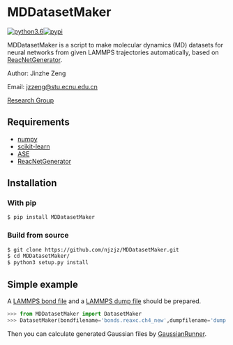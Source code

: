 # MDDatasetMaker
[![python3.6](https://img.shields.io/badge/python-3.6-blue.svg)](https://badge.fury.io/py/MDDatasetMaker)[![pypi](https://badge.fury.io/py/MDDatasetMaker.svg)](https://badge.fury.io/py/MDDatasetMaker)

MDDatasetMaker is a script to make molecular dynamics (MD) datasets for neural networks from given LAMMPS trajectories automatically, based on [ReacNetGenerator](https://github.com/njzjz/ReacNetGenerator).

Author: Jinzhe Zeng

Email: jzzeng@stu.ecnu.edu.cn

[Research Group](http://computchem.cn)

## Requirements
* [numpy](https://github.com/numpy/numpy)
* [scikit-learn](https://github.com/scikit-learn/scikit-learn)
* [ASE](https://gitlab.com/ase/ase)
* [ReacNetGenerator](https://github.com/njzjz/ReacNetGenerator)

## Installation

### With pip
```sh
$ pip install MDDatasetMaker
```
### Build from source
```sh
$ git clone https://github.com/njzjz/MDDatasetMaker.git
$ cd MDDatasetMaker/
$ python3 setup.py install
```

## Simple example

A [LAMMPS bond file](http://lammps.sandia.gov/doc/fix_reax_bonds.html) and a [LAMMPS dump file](https://lammps.sandia.gov/doc/dump.html) should be prepared.

```python
>>> from MDDatasetMaker import DatasetMaker
>>> DatasetMaker(bondfilename='bonds.reaxc.ch4_new',dumpfilename='dump.ch4',dataset_dir='dataset_ch4',xyzfilename='ch4',stepinterval=25).makedataset()
```
Then you can calculate generated Gaussian files by [GaussianRunner](https://github.com/njzjz/GaussianRunner).
